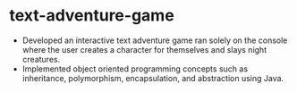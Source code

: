 # text-adventure-game
 - Developed an interactive text adventure game ran solely on the console where the user creates a character for themselves and slays night creatures.
 - Implemented object oriented programming concepts such as inheritance, polymorphism, encapsulation, and abstraction using Java.
